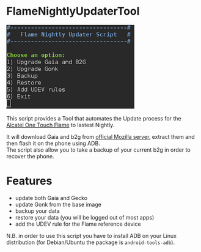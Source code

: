 # FlameNightlyUpdaterTool

![Screenshot](Screenshot.png)

This script provides a Tool that automates the Update process for the [Alcatel One Touch Flame](https://developer.mozilla.org/it/Firefox_OS/Developer_phone_guide/Flame) to lastest Nightly.   

It will download Gaia and b2g from [official Mozilla server](http://ftp.mozilla.org/pub/mozilla.org/b2g/nightly/latest-mozilla-central-flame-kk/), extract them and then flash it on the phone using ADB.   
The script also allow you to take a backup of your current b2g in order to recover the phone.   

Features
=======

- update both Gaia and Gecko
- update Gonk from the base image
- backup your data
- restore your data (you will be logged out of most apps)
- add the UDEV rule for the Flame reference device

N.B. in order to use this script you have to install ADB on your Linux distribution (for Debian/Ubuntu the package is `android-tools-adb`).   

